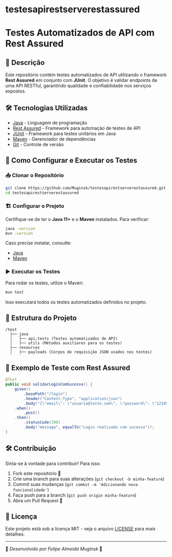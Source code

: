 # testesapirestserverestassured

# Testes Automatizados de API com Rest Assured

## 📖 Descrição
Este repositório contém testes automatizados de API utilizando o framework **Rest Assured** em conjunto com **JUnit**. O objetivo é validar endpoints de uma API RESTful, garantindo qualidade e confiabilidade nos serviços expostos. 

## 🛠️ Tecnologias Utilizadas
- [Java](https://www.oracle.com/java/) - Linguagem de programação
- [Rest Assured](https://rest-assured.io/) - Framework para automação de testes de API
- [JUnit](https://junit.org/) - Framework para testes unitários em Java
- [Maven](https://maven.apache.org/) - Gerenciador de dependências
- [Git](https://git-scm.com/) - Controle de versão

## 🚀 Como Configurar e Executar os Testes

### 📥 Clonar o Repositório
```sh
git clone https://github.com/Muginsk/testesapirestserverestassured.git
cd testesapirestserverestassured
```

### 🏗️ Configurar o Projeto
Certifique-se de ter o **Java 11+** e o **Maven** instalados. Para verificar:
```sh
java -version
mvn -version
```
Caso precise instalar, consulte:
- [Java](https://adoptopenjdk.net/)
- [Maven](https://maven.apache.org/install.html)

### ▶️ Executar os Testes
Para rodar os testes, utilize o Maven:
```sh
mvn test
```
Isso executará todos os testes automatizados definidos no projeto.

## 📌 Estrutura do Projeto
```
/test
  ├── java
  │   ├── api.tests (Testes automatizados de API)
  │   ├── utils (Métodos auxiliares para os testes)
  ├── resources
  │   ├── payloads (Corpos de requisição JSON usados nos testes)
```

## 📜 Exemplo de Teste com Rest Assured
```java
@Test
public void validarLoginComSucesso() {
    given()
        .basePath("/login")
        .header("Content-Type", "application/json")
        .body("{\"email\": \"usuario@teste.com\", \"password\": \"123456\"}")
    .when()
        .post()
    .then()
        .statusCode(200)
        .body("message", equalTo("Login realizado com sucesso"));
}
```

## 🛠️ Contribuição
Sinta-se à vontade para contribuir! Para isso:
1. Fork este repositório 🍴
2. Crie uma branch para suas alterações (`git checkout -b minha-feature`)
3. Commit suas mudanças (`git commit -m 'Adicionando nova funcionalidade'`)
4. Faça push para a branch (`git push origin minha-feature`)
5. Abra um Pull Request 🚀

## 📄 Licença
Este projeto está sob a licença MIT - veja o arquivo [LICENSE](LICENSE) para mais detalhes.

---
🔹 *Desenvolvido por Felipe Almeida Muginsk* 🔹




